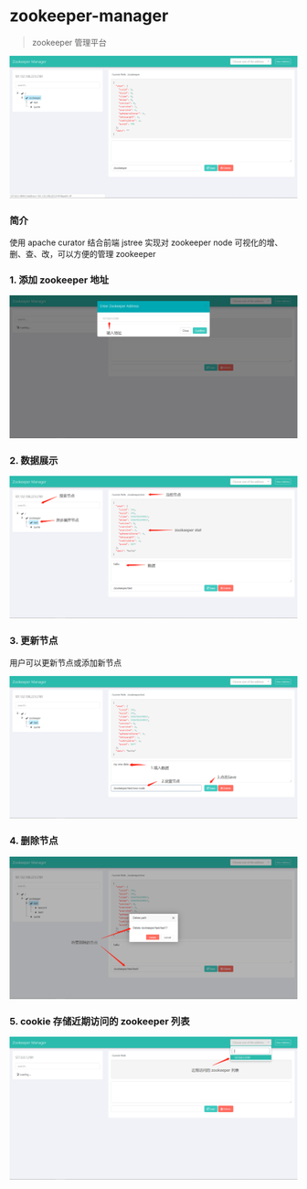 # zookeeper-manager 
> zookeeper 管理平台

<img src="./docs/index.png" />

### 简介

使用 apache curator 结合前端 jstree 实现对 zookeeper node 可视化的增、删、查、改，可以方便的管理 zookeeper

### 1. 添加 zookeeper 地址
<img src="./docs/enter-address.png" />  

### 2. 数据展示
<img src="./docs/show.png" />  

### 3. 更新节点

用户可以更新节点或添加新节点

<img src="./docs/save.png" />  

### 4. 删除节点
<img src="./docs/delete.png" />  

### 5. cookie 存储近期访问的 zookeeper 列表
<img src="./docs/address-list.png" />  

